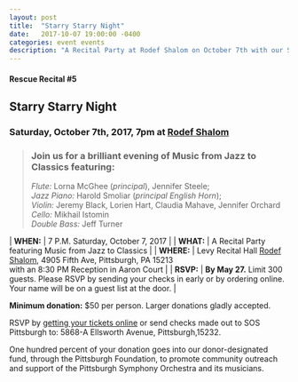 ```yaml
---
layout: post
title:  "Starry Starry Night"
date:   2017-10-07 19:00:00 -0400
categories: event events
description: "A Recital Party at Rodef Shalom on October 7th with our Stars: The Members of the Pittsburgh Symphony Orchestra"
---
```



#### Rescue Recital  #5
## Starry Starry Night
### Saturday, October 7th, 2017, 7pm at [Rodef Shalom](https://rodefshalom.org)


> ### Join us for a brilliant evening of Music from Jazz to Classics featuring:<br/>
> _Flute:_ Lorna McGhee (_principal_), Jennifer Steele; <br/>
> _Jazz Piano:_ Harold Smoliar (_principal English Horn_); <br/>
> _Violin:_ Jeremy Black, Lorien Hart, Claudia Mahave, Jennifer Orchard <br/>
> _Cello:_ Mikhail Istomin <br/>
> _Double Bass:_  Jeff Turner<br/>
		 

| __WHEN:__  | 7 P.M. Saturday, October 7, 2017  |
| __WHAT:__  | A Recital Party featuring Music from Jazz to Classics   |
| __WHERE:__  | Levy Recital Hall [Rodef Shalom](https://rodefshalom.org), 4905 Fifth Ave, Pittsburgh, PA 15213 <br/> with an 8:30 PM Reception in Aaron Court |
| __RSVP:__  | __By May 27.__ Limit 300 guests. Please RSVP by sending your checks in early or by ordering online. Your name will be on a guest list at the door. |  

__Minimum donation:__ $50 per person. Larger donations gladly accepted.

RSVP by [getting your tickets online](https://squareup.com/store/save-our-symphony-pittsburgh) or send checks made out to SOS Pittsburgh to: 5868-A Ellsworth Avenue, Pittsburgh,15232.

One hundred percent of your donation goes into our donor-designated fund, through the Pittsburgh Foundation, to promote community outreach and support of the Pittsburgh Symphony Orchestra and its musicians.
